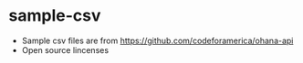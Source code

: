 # sample-csv

- Sample csv files are from https://github.com/codeforamerica/ohana-api
- Open source lincenses

